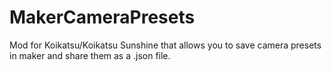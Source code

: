 # MakerCameraPresets
Mod for Koikatsu/Koikatsu Sunshine that allows you to save camera presets in maker and share them as a .json file. 
